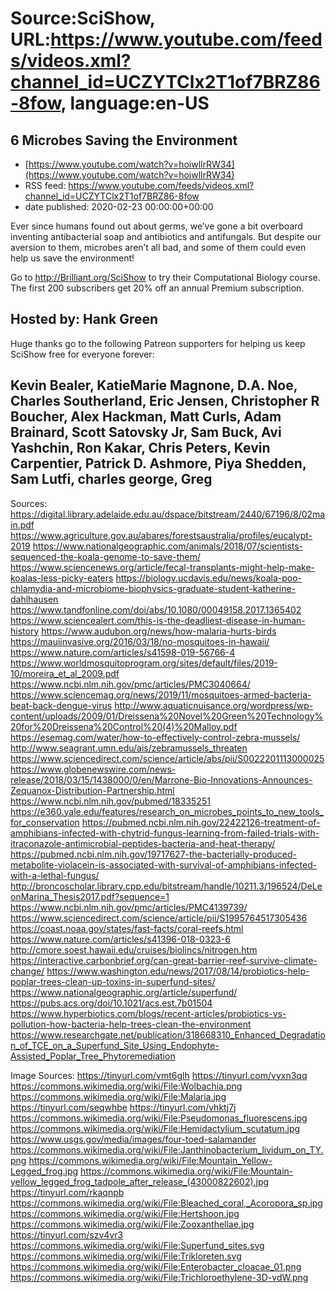 # Source:SciShow, URL:https://www.youtube.com/feeds/videos.xml?channel_id=UCZYTClx2T1of7BRZ86-8fow, language:en-US

## 6 Microbes Saving the Environment
 - [https://www.youtube.com/watch?v=hoiwllrRW34](https://www.youtube.com/watch?v=hoiwllrRW34)
 - RSS feed: https://www.youtube.com/feeds/videos.xml?channel_id=UCZYTClx2T1of7BRZ86-8fow
 - date published: 2020-02-23 00:00:00+00:00

Ever since humans found out about germs, we’ve gone a bit overboard inventing antibacterial soap and antibiotics and antifungals. But despite our aversion to them, microbes aren’t all bad, and some of them could even help us save the environment!

Go to http://Brilliant.org/SciShow to try their Computational Biology course. The first 200 subscribers get 20% off an annual Premium subscription.

Hosted by: Hank Green
----------
Huge thanks go to the following Patreon supporters for helping us keep SciShow free for everyone forever:

Kevin Bealer, KatieMarie Magnone, D.A. Noe, Charles Southerland, Eric Jensen, Christopher R Boucher, Alex Hackman, Matt Curls, Adam Brainard, Scott Satovsky Jr, Sam Buck, Avi Yashchin, Ron Kakar, Chris Peters, Kevin Carpentier, Patrick D. Ashmore, Piya Shedden, Sam Lutfi, charles george, Greg 
----------
Sources:
https://digital.library.adelaide.edu.au/dspace/bitstream/2440/67196/8/02main.pdf
https://www.agriculture.gov.au/abares/forestsaustralia/profiles/eucalypt-2019
https://www.nationalgeographic.com/animals/2018/07/scientists-sequenced-the-koala-genome-to-save-them/
https://www.sciencenews.org/article/fecal-transplants-might-help-make-koalas-less-picky-eaters
https://biology.ucdavis.edu/news/koala-poo-chlamydia-and-microbiome-biophysics-graduate-student-katherine-dahlhausen
https://www.tandfonline.com/doi/abs/10.1080/00049158.2017.1365402
https://www.sciencealert.com/this-is-the-deadliest-disease-in-human-history
https://www.audubon.org/news/how-malaria-hurts-birds
https://mauiinvasive.org/2016/03/18/no-mosquitoes-in-hawaii/
https://www.nature.com/articles/s41598-019-56766-4
https://www.worldmosquitoprogram.org/sites/default/files/2019-10/moreira_et_al_2009.pdf
https://www.ncbi.nlm.nih.gov/pmc/articles/PMC3040664/
https://www.sciencemag.org/news/2019/11/mosquitoes-armed-bacteria-beat-back-dengue-virus
http://www.aquaticnuisance.org/wordpress/wp-content/uploads/2009/01/Dreissena%20Novel%20Green%20Technology%20for%20Dreissena%20Control%20(4)%20Malloy.pdf
https://esemag.com/water/how-to-effectively-control-zebra-mussels/
http://www.seagrant.umn.edu/ais/zebramussels_threaten
https://www.sciencedirect.com/science/article/abs/pii/S0022201113000025
https://www.globenewswire.com/news-release/2018/03/15/1438000/0/en/Marrone-Bio-Innovations-Announces-Zequanox-Distribution-Partnership.html
https://www.ncbi.nlm.nih.gov/pubmed/18335251
https://e360.yale.edu/features/research_on_microbes_points_to_new_tools_for_conservation
https://pubmed.ncbi.nlm.nih.gov/22422126-treatment-of-amphibians-infected-with-chytrid-fungus-learning-from-failed-trials-with-itraconazole-antimicrobial-peptides-bacteria-and-heat-therapy/
https://pubmed.ncbi.nlm.nih.gov/19717627-the-bacterially-produced-metabolite-violacein-is-associated-with-survival-of-amphibians-infected-with-a-lethal-fungus/
http://broncoscholar.library.cpp.edu/bitstream/handle/10211.3/196524/DeLeonMarina_Thesis2017.pdf?sequence=1
https://www.ncbi.nlm.nih.gov/pmc/articles/PMC4139739/
https://www.sciencedirect.com/science/article/pii/S1995764517305436
https://coast.noaa.gov/states/fast-facts/coral-reefs.html
https://www.nature.com/articles/s41396-018-0323-6
http://cmore.soest.hawaii.edu/cruises/biolincs/nitrogen.htm
https://interactive.carbonbrief.org/can-great-barrier-reef-survive-climate-change/
https://www.washington.edu/news/2017/08/14/probiotics-help-poplar-trees-clean-up-toxins-in-superfund-sites/
https://www.nationalgeographic.org/article/superfund/
https://pubs.acs.org/doi/10.1021/acs.est.7b01504
https://www.hyperbiotics.com/blogs/recent-articles/probiotics-vs-pollution-how-bacteria-help-trees-clean-the-environment
https://www.researchgate.net/publication/318668310_Enhanced_Degradation_of_TCE_on_a_Superfund_Site_Using_Endophyte-Assisted_Poplar_Tree_Phytoremediation

Image Sources:
https://tinyurl.com/vmt6glh
https://tinyurl.com/vyxn3qq
https://commons.wikimedia.org/wiki/File:Wolbachia.png
https://commons.wikimedia.org/wiki/File:Malaria.jpg
https://tinyurl.com/seqwhbe
https://tinyurl.com/vhktj7j
https://commons.wikimedia.org/wiki/File:Pseudomonas_fluorescens.jpg
https://commons.wikimedia.org/wiki/File:Hemidactylium_scutatum.jpg
https://www.usgs.gov/media/images/four-toed-salamander
https://commons.wikimedia.org/wiki/File:Janthinobacterium_lividum_on_TY.png
https://commons.wikimedia.org/wiki/File:Mountain_Yellow-Legged_frog.jpg
https://commons.wikimedia.org/wiki/File:Mountain-yellow_legged_frog_tadpole_after_release_(43000822602).jpg
https://tinyurl.com/rkaqnpb
https://commons.wikimedia.org/wiki/File:Bleached_coral,_Acoropora_sp.jpg
https://commons.wikimedia.org/wiki/File:Hertshoon.jpg
https://commons.wikimedia.org/wiki/File:Zooxanthellae.jpg
https://tinyurl.com/szv4vr3
https://commons.wikimedia.org/wiki/File:Superfund_sites.svg
https://commons.wikimedia.org/wiki/File:Trikloreten.svg
https://commons.wikimedia.org/wiki/File:Enterobacter_cloacae_01.png
https://commons.wikimedia.org/wiki/File:Trichloroethylene-3D-vdW.png


